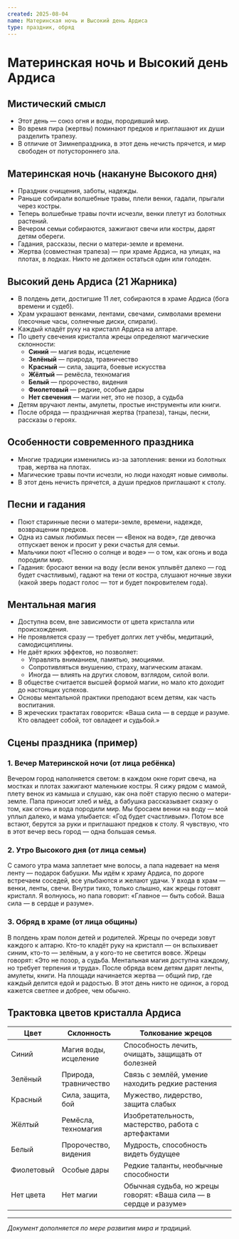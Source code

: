 ```yaml
---
created: 2025-08-04
name: Материнская ночь и Высокий день Ардиса
type: праздник, обряд
---
```


# Материнская ночь и Высокий день Ардиса

## Мистический смысл
- Этот день — союз огня и воды, породивший мир.
- Во время пира (жертвы) поминают предков и приглашают их души разделить трапезу.
- В отличие от Зимнепраздника, в этот день нечисть прячется, и мир свободен от потустороннего зла.

## Материнская ночь (накануне Высокого дня)
- Праздник очищения, заботы, надежды.
- Раньше собирали волшебные травы, плели венки, гадали, прыгали через костры.
- Теперь волшебные травы почти исчезли, венки плетут из болотных растений.
- Вечером семьи собираются, зажигают свечи или костры, дарят детям обереги.
- Гадания, рассказы, песни о матери-земле и времени.
- Жертва (совместная трапеза) — при храме Ардиса, на улицах, на плотах, в лодках. Никто не должен остаться один или голоден.

## Высокий день Ардиса (21 Жарника)
- В полдень дети, достигшие 11 лет, собираются в храме Ардиса (бога времени и судеб).
- Храм украшают венками, лентами, свечами, символами времени (песочные часы, солнечные диски, спирали).
- Каждый кладёт руку на кристалл Ардиса на алтаре.
- По цвету свечения кристалла жрецы определяют магические склонности:
    - **Синий** — магия воды, исцеление
    - **Зелёный** — природа, травничество
    - **Красный** — сила, защита, боевые искусства
    - **Жёлтый** — ремёсла, техномагия
    - **Белый** — пророчество, видения
    - **Фиолетовый** — редкие, особые дары
    - **Нет свечения** — магии нет, это не позор, а судьба
- Детям вручают ленты, амулеты, простые инструменты или книги.
- После обряда — праздничная жертва (трапеза), танцы, песни, рассказы о героях.

## Особенности современного праздника
- Многие традиции изменились из-за затопления: венки из болотных трав, жертва на плотах.
- Магические травы почти исчезли, но люди находят новые символы.
- В этот день нечисть прячется, а души предков приглашают к столу.

## Песни и гадания
- Поют старинные песни о матери-земле, времени, надежде, возвращении предков.
- Одна из самых любимых песен — «Венок на воде», где девочка отпускает венок и просит у реки счастья для семьи.
- Мальчики поют «Песню о солнце и воде» — о том, как огонь и вода породили мир.
- Гадания: бросают венки на воду (если венок уплывёт далеко — год будет счастливым), гадают на тени от костра, слушают ночные звуки (какой зверь подаст голос — тот и будет покровителем года).

## Ментальная магия
- Доступна всем, вне зависимости от цвета кристалла или происхождения.
- Не проявляется сразу — требует долгих лет учёбы, медитаций, самодисциплины.
- Не даёт ярких эффектов, но позволяет:
    - Управлять вниманием, памятью, эмоциями.
    - Сопротивляться внушению, страху, магическим атакам.
    - Иногда — влиять на других словом, взглядом, силой воли.
- В обществе считается высшей формой магии, но мало кто доходит до настоящих успехов.
- Основы ментальной практики преподают всем детям, как часть воспитания.
- В жреческих трактатах говорится: «Ваша сила — в сердце и разуме. Кто овладеет собой, тот овладеет и судьбой.»

## Сцены праздника (пример)

### 1. Вечер Материнской ночи (от лица ребёнка)
Вечером город наполняется светом: в каждом окне горит свеча, на мостках и плотах зажигают маленькие костры. Я сижу рядом с мамой, плету венок из камыша и слушаю, как она поёт старую песню о матери-земле. Папа приносит хлеб и мёд, а бабушка рассказывает сказку о том, как огонь и вода породили мир. Мы бросаем венки на воду — мой уплыл далеко, и мама улыбается: «Год будет счастливым». Потом все встают, берутся за руки и приглашают предков к столу. Я чувствую, что в этот вечер весь город — одна большая семья.

### 2. Утро Высокого дня (от лица семьи)
С самого утра мама заплетает мне волосы, а папа надевает на меня ленту — подарок бабушки. Мы идём к храму Ардиса, по дороге встречаем соседей, все улыбаются и желают удачи. У входа в храм — венки, ленты, свечи. Внутри тихо, только слышно, как жрецы готовят кристалл. Я волнуюсь, но папа говорит: «Главное — быть собой. Ваша сила — в сердце и разуме».

### 3. Обряд в храме (от лица общины)
В полдень храм полон детей и родителей. Жрецы по очереди зовут каждого к алтарю. Кто-то кладёт руку на кристалл — он вспыхивает синим, кто-то — зелёным, а у кого-то не светится вовсе. Жрецы говорят: «Это не позор, а судьба. Ментальная магия доступна каждому, но требует терпения и труда». После обряда всем детям дарят ленты, амулеты, книги. На площади начинается жертва — общий пир, где каждый делится едой и радостью. В этот день никто не одинок, а город кажется светлее и добрее, чем обычно.

## Трактовка цветов кристалла Ардиса
| Цвет      | Склонность           | Толкование жрецов                                   |
|-----------|----------------------|-----------------------------------------------------|
| Синий     | Магия воды, исцеление| Способность лечить, очищать, защищать от болезней   |
| Зелёный   | Природа, травничество| Связь с землёй, умение находить редкие растения     |
| Красный   | Сила, защита, бой    | Мужество, лидерство, защита слабых                  |
| Жёлтый    | Ремёсла, техномагия  | Изобретательность, мастерство, работа с артефактами |
| Белый     | Пророчество, видения | Мудрость, способность видеть будущее                |
| Фиолетовый| Особые дары          | Редкие таланты, необычные способности               |
| Нет цвета | Нет магии            | Обычная судьба, но жрецы говорят: «Ваша сила — в сердце и разуме» |

---

*Документ дополняется по мере развития мира и традиций.*
